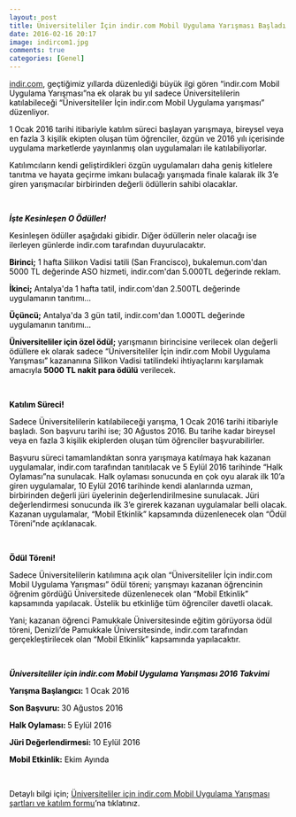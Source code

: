 ```yaml
---
layout: post
title: Üniversiteliler İçin indir.com Mobil Uygulama Yarışması Başladı!
date: 2016-02-16 20:17
image: indircom1.jpg
comments: true
categories: [Genel]
---
```

<a href="http://www.indir.com/">indir.com</a><span style="color:#000000;">, geçtiğimiz yıllarda düzenlediği büyük ilgi gören “indir.com Mobil Uygulama Yarışması”na ek olarak bu yıl sadece Üniversitelilerin katılabileceği “Üniversiteliler İçin indir.com Mobil Uygulama yarışması” düzenliyor.</span>

<span style="color:#000000;">1 Ocak 2016 tarihi itibariyle katılım süreci başlayan yarışmaya, bireysel veya en fazla 3 kişilik ekipten oluşan tüm öğrenciler, özgün ve 2016 yılı içerisinde uygulama marketlerde yayınlanmış olan uygulamaları ile katılabiliyorlar.</span>

<span style="color:#000000;">Katılımcıların kendi geliştirdikleri özgün uygulamaları daha geniş kitlelere tanıtma ve hayata geçirme imkanı</span> <span style="color:#000000;">bulacağı yarışmada finale kalarak ilk 3’e giren yarışmacılar birbirinden değerli ödüllerin sahibi olacaklar.</span>

&nbsp;

<span style="color:#000000;"><strong><em>İşte Kesinleşen O Ödüller!</em></strong></span>

<span style="color:#000000;">Kesinleşen ödüller aşağıdaki gibidir. Diğer ödüllerin neler olacağı ise ilerleyen günlerde indir.com tarafından duyurulacaktır.</span>

<span style="color:#000000;"><strong>Birinci;</strong> 1 hafta Silikon Vadisi tatili (San Francisco), bukalemun.com'dan 5000 TL değerinde ASO hizmeti, indir.com'dan 5.000TL değerinde reklam.</span>

<span style="color:#000000;"><strong>İkinci;</strong> Antalya'da 1 hafta tatil, indir.com'dan 2.500TL değerinde uygulamanın tanıtımı…</span>

<span style="color:#000000;"><strong>Üçüncü;</strong> Antalya'da 3 gün tatil, indir.com'dan 1.000TL değerinde uygulamanın tanıtımı…</span>

<span style="color:#000000;"><strong>Üniversiteliler için özel ödül;</strong> yarışmanın birincisine verilecek olan değerli ödüllere ek olarak sadece “Üniversiteliler İçin indir.com Mobil Uygulama Yarışması” kazananına Silikon Vadisi tatilindeki ihtiyaçlarını karşılamak amacıyla <strong>5000 TL nakit para ödülü</strong> verilecek.</span>

&nbsp;

<span style="color:#000000;"><strong>Katılım Süreci!</strong></span>

<span style="color:#000000;">Sadece Üniversitelilerin katılabileceği yarışma, 1 Ocak 2016 tarihi itibariyle başladı. Son başvuru tarihi ise; 30 Ağustos 2016. Bu tarihe kadar bireysel veya en fazla 3 kişilik ekiplerden oluşan tüm öğrenciler başvurabilirler.</span>

<span style="color:#000000;">Başvuru süreci tamamlandıktan sonra yarışmaya katılmaya hak kazanan uygulamalar, indir.com tarafından tanıtılacak ve 5 Eylül 2016 tarihinde “Halk Oylaması”na sunulacak. Halk oylaması sonucunda en çok oyu alarak ilk 10’a giren uygulamalar, 10 Eylül 2016 tarihinde kendi alanlarında uzman, birbirinden değerli jüri üyelerinin değerlendirilmesine sunulacak. Jüri değerlendirmesi sonucunda ilk 3’e girerek kazanan uygulamalar belli olacak. Kazanan uygulamalar, “Mobil Etkinlik” kapsamında düzenlenecek olan “Ödül Töreni”nde açıklanacak.</span>

&nbsp;

<span style="color:#000000;"><strong>Ödül Töreni!</strong></span>

<span style="color:#000000;">Sadece Üniversitelilerin katılımına açık olan “Üniversiteliler İçin indir.com Mobil Uygulama Yarışması” ödül töreni; yarışmayı kazanan öğrencinin öğrenim gördüğü Üniversitede düzenlenecek olan “Mobil Etkinlik” kapsamında yapılacak. Üstelik bu etkinliğe tüm öğrenciler davetli olacak.</span>

<span style="color:#000000;">Yani; kazanan öğrenci Pamukkale Üniversitesinde eğitim görüyorsa ödül töreni, Denizli’de Pamukkale Üniversitesinde, indir.com tarafından gerçekleştirilecek olan “Mobil Etkinlik” kapsamında yapılacaktır.</span>

&nbsp;

<span style="color:#000000;"><strong><em>Üniversiteliler için indir.com Mobil Uygulama Yarışması 2016 Takvimi</em></strong></span>

<span style="color:#000000;"><strong>Yarışma Başlangıcı:</strong> 1 Ocak 2016</span>

<span style="color:#000000;"><strong>Son Başvuru: </strong>30 Ağustos 2016</span>

<span style="color:#000000;"><strong>Halk Oylaması: </strong>5 Eylül 2016</span>

<span style="color:#000000;"><strong>Jüri Değerlendirmesi: </strong>10 Eylül 2016</span>

<span style="color:#000000;"><strong>Mobil Etkinlik:</strong> Ekim Ayında</span>

&nbsp;

<span style="color:#000000;">Detaylı bilgi için;</span> <a href="http://www.indir.com/yarismauni/">Üniversiteliler için indir.com Mobil Uygulama Yarışması şartları ve katılım formu</a><span style="color:#000000;">’na tıklatınız.</span>

&nbsp;
